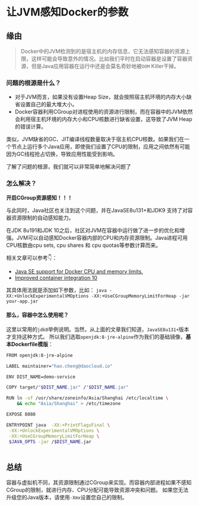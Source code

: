 # 让JVM感知Docker的参数
## 缘由
> Docker中的JVM检测到的是宿主机的内存信息，它无法感知容器的资源上限，这样可能会导致意外的情况。比如我们平时在启动容器是设置了容器资源，但是Java应用容器在运行中还是会莫名奇妙地被`OOM` Killer干掉。

### 问题的根源是什么？
- 对于JVM而言，如果没有设置Heap Size，就会按照宿主机环境的内存大小缺省设置自己的最大堆大小。
- Docker容器利用CGroup对进程使用的资源进行限制，而在容器中的JVM依然会利用宿主机环境的内存大小和CPU核数进行缺省设置，这导致了JVM
Heap的错误计算。

类似，JVM缺省的GC、JIT编译线程数量取决于宿主机CPU核数。如果我们在一个节点上运行多个Java应用，即使我们设置了CPU的限制，应用之间依然有可能因为GC线程抢占切换，导致应用性能受到影响。

了解了问题的根源，我们就可以非常简单地解决问题了

### 怎么解决？
**开启CGroup资源感知！！！**

与此同时，Java社区也关注到这个问题，并在JavaSE8u131+和JDK9 支持了对容器资源限制的自动感知能力。

在JDK 8u191和JDK 10之后，社区对JVM在容器中运行做了进一步的优化和增强。JVM可以自动感知Docker容器内部的CPU和内存资源限制。Java进程可用CPU核数由cpu sets, cpu shares 和 cpu quotas等参数计算而来。

相关文章可以参考👇：

- [Java SE support for Docker CPU and memory limits.](https://blogs.oracle.com/java-platform-group/java-se-support-for-docker-cpu-and-memory-limits)
- [Improved container integration 10](https://blog.docker.com/2018/04/improved-docker-container-integration-with-java-10/)

其具体用法就是添加如下参数，比如：
`java -XX:+UnlockExperimentalVMOptions -XX:+UseCGroupMemoryLimitForHeap -jar your-app.jar`

#### 那么，容器中怎么使用呢？
这里以常用的`jdk8`举例说明。当然，从上面的文章我们知道，`JavaSE8u131+`版本才支持这种方式。
所以我们选取`openjdk:8-jre-alpine`作为我们的基础镜像，**基本Dockerfile模版**：

```bash
FROM openjdk:8-jre-alpine

LABEL maintainer="hao.cheng@daocloud.io"

ENV DIST_NAME=demo-service

COPY target/"$DIST_NAME.jar" /"$DIST_NAME.jar"

RUN ln -sf /usr/share/zoneinfo/Asia/Shanghai /etc/localtime \
    && echo "Asia/Shanghai" > /etc/timezone

EXPOSE 8080

ENTRYPOINT java  -XX:+PrintFlagsFinal \
 -XX:+UnlockExperimentalVMOptions \
 -XX:+UseCGroupMemoryLimitForHeap \
 $JAVA_OPTS -jar /$DIST_NAME.jar
 
```

## 总结
容器与虚拟机不同，其资源限制通过CGroup来实现。而容器内部进程如果不感知CGroup的限制，就进行内存、CPU分配可能导致资源冲突和问题。
如果您无法升级您的Java版本，请使用`-Xmx`设置您自己的限制。


